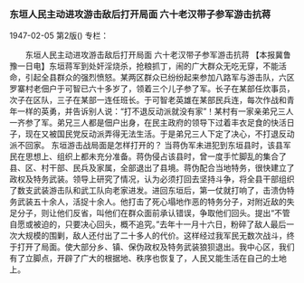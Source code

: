 ### 东垣人民主动进攻游击敌后打开局面  六十老汉带子参军游击抗蒋

1947-02-05
第2版()
专栏：

　　东垣人民主动进攻游击敌后打开局面
    六十老汉带子参军游击抗蒋
    【本报冀鲁豫一日电】东垣蒋军到处奸淫烧杀，抢粮抓丁，闹的广大群众无吃无穿，不能活命，引起全县群众的强烈愤怒。某两区群众已纷纷起来参加八路军与游击队，六区罗寨村老佃户于可智已六十多岁了，领着三个儿子参了军。长子在某部任炊事员，次子在区队，三子在某部一连任班长。于可智老英雄在某部民兵连，每次作战和青年一样的英勇，并告诉别人说：“打不退反动派就没有家”！某村有一家亲弟兄三人一齐参了军。弟兄三人都是佃户出身，在民主政府的领导下过着丰衣足食的快活日子，现在又被国民党反动派弄得无法生活。于是弟兄三人下定了决心，不打退反动派不回家。
    东垣游击战局面是怎样打开的？
    当蒋伪军未进犯到东垣县时，该县军民在思想上、组织上都未充分准备。蒋伪侵占该县时，曾一度手忙脚乱的集合了县、区、村干部、民兵及家属，全部退出了县境。蒋伪配合当地特务，很快建立了政权及特务武装。领导上研究了情况，认为必须打回去坚持斗争，将全县干部组织了数支武装游击队和武工队向老家进发。进回东垣后，第一仗就打响了，击溃伪特务武装五十余人，活捉十余人。他打击了死心塌地作恶的特务分子，对附近敌的失足分子，则让他们反省，叫他们在群众面前承认错误，争取他们回头。提出“不管自愿或被迫的，只要决心回头，概不追究。”去年十一月十六日，粉碎了敌人最后一次大规模的围剿，敌人还付出了二十多人的代价。这样经过我军民无数次战斗，终于打开了局面。使大部分乡、镇、保伪政权及特务武装狼狈退出。我中心区，我们有了立脚点，开辟了广大的根据地、秩序也恢复了，人民又能生活在自己的土地上。
